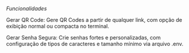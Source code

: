 *Funcionalidades*

Gerar QR Code:
Gere QR Codes a partir de qualquer link, com opção de exibição normal ou compacta no terminal.

Gerar Senha Segura:
Crie senhas fortes e personalizadas, com configuração de tipos de caracteres e tamanho mínimo via arquivo .env.

